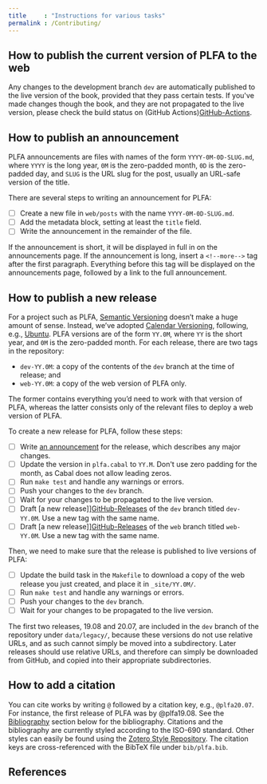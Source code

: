 ```yaml
---
title     : "Instructions for various tasks"
permalink : /Contributing/
---
```



## How to publish the current version of PLFA to the web

Any changes to the development branch `dev` are automatically published to the live version of the book, provided that they pass certain tests. If you've made changes though the book, and they are not propagated to the live version, please check the build status on (GitHub Actions)[GitHub-Actions].


## How to publish an announcement

PLFA announcements are files with names of the form `YYYY-0M-0D-SLUG.md`, where `YYYY` is the long year, `0M` is the zero-padded month, `0D` is the zero-padded day, and `SLUG` is the URL slug for the post, usually an URL-safe version of the title.

There are several steps to writing an announcement for PLFA:

- [ ] Create a new file in `web/posts` with the name `YYYY-0M-0D-SLUG.md`.
- [ ] Add the metadata block, setting at least the `title` field.
- [ ] Write the announcement in the remainder of the file.

If the announcement is short, it will be displayed in full in on the announcements page. If the announcement is long, insert a `<!--more-->` tag after the first paragraph. Everything before this tag will be displayed on the announcements page, followed by a link to the full announcement.


## How to publish a new release

For a project such as PLFA, [Semantic Versioning][SemVer] doesn’t make a huge amount of sense. Instead, we’ve adopted [Calendar Versioning][CalVer], following, e.g., [Ubuntu][Ubuntu]. PLFA versions are of the form `YY.0M`, where `YY` is the short year, and `0M` is the zero-padded month. For each release, there are two tags in the repository:

- `dev-YY.0M`: a copy of the contents of the `dev` branch at the time of release; and
- `web-YY.0M`: a copy of the web version of PLFA only.

The former contains everything you’d need to work with that version of PLFA, whereas the latter consists only of the relevant files to deploy a web version of PLFA.

To create a new release for PLFA, follow these steps:

- [ ] Write [an announcement](#how-to-publish-an-announcement) for the release,
      which describes any major changes.
- [ ] Update the version in `plfa.cabal` to `YY.M`.
      Don't use zero padding for the month, as Cabal does not allow leading zeros.
- [ ] Run `make test` and handle any warnings or errors.
- [ ] Push your changes to the `dev` branch.
- [ ] Wait for your changes to be propagated to the live version.
- [ ] Draft [a new release]][GitHub-Releases] of the `dev` branch titled `dev-YY.0M`.
      Use a new tag with the same name.
- [ ] Draft [a new release]][GitHub-Releases] of the `web` branch titled `web-YY.0M`.
      Use a new tag with the same name.

Then, we need to make sure that the release is published to live versions of PLFA:

- [ ] Update the build task in the `Makefile` to download a copy of
      the web release you just created, and place it in `_site/YY.0M/`.
- [ ] Run `make test` and handle any warnings or errors.
- [ ] Push your changes to the `dev` branch.
- [ ] Wait for your changes to be propagated to the live version.

The first two releases, 19.08 and 20.07, are included in the `dev` branch of the repository under `data/legacy/`, because these versions do not use relative URLs, and as such cannot simply be moved into a subdirectory. Later releases should use relative URLs, and therefore can simply be downloaded from GitHub, and copied into their appropriate subdirectories.

## How to add a citation

You can cite works by writing `@` followed by a citation key, e.g., `@plfa20.07`. For instance, the first release of PLFA was by @plfa19.08. See the [Bibliography](#bibliography) section below for the bibliography. Citations and the bibliography are currently styled according to the ISO-690 standard. Other styles can easily be found using the [Zotero Style Repository][Zotero]. The citation keys are cross-referenced with the BibTeX file under `bib/plfa.bib`.

## References

[SemVer]: https://semver.org/
[CalVer]: https://calver.org
[Ubuntu]: https://www.ubuntu.com
[Zotero]: https://www.zotero.org/styles
[GitHub-Actions]: https://github.com/plfa/plfa.github.io/actions
[GitHub-Releases]: https://github.com/plfa/plfa.github.io/releases
